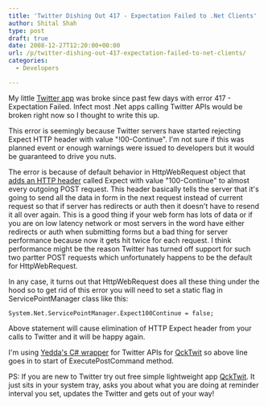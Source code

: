 ```yaml
---
title: 'Twitter Dishing Out 417 - Expectation Failed to .Net Clients'
author: Shital Shah
type: post
draft: true
date: 2008-12-27T12:20:00+00:00
url: /p/twitter-dishing-out-417-expectation-failed-to-net-clients/
categories:
  - Developers

---
```

My little [Twitter app][1] was broke since past few days with error 417 - Expectation Failed. Infect most .Net apps calling Twitter APIs would be broken right now so I thought to write this up.

This error is seemingly because Twitter servers have started rejecting Expect HTTP header with value "!00-Continue". I'm not sure if this was planned event or enough warnings were issued to developers but it would be guaranteed to drive you nuts.

The error is because of default behavior in HttpWebRequest object that [adds an HTTP header][2] called Expect with value "100-Continue" to almost every outgoing POST request. This header basically tells the server that it's going to send all the data in form in the next request instead of current request so that if server has redirects or auth then it doesn't have to resend it all over again. This is a good thing if your web form has lots of data or if you are on low latency network or most servers in the word have either redirects or auth when submitting forms but a bad thing for server performance because now it gets hit twice for each request. I think performance might be the reason Twitter has turned off support for such two partter POST requests which unfortunately happens to be the default for HttpWebRequest.

In any case, it turns out that HttpWebRequest does all these thing under the hood so to get rid of this error you will need to set a static flag in ServicePointManager class like this:

<pre class="code-block"><code>System.Net.ServicePointManager.Expect100Continue = false;
</code></pre>

Above statement will cause elimination of HTTP Expect header from your calls to Twitter and it will be happy again.

I'm using [Yedda's C# wrapper][3] for Twitter APIs for [QckTwit][1] so above line goes in to start of ExecutePostCommand method.

PS: If you are new to Twitter try out free simple lightweight app [QckTwit][1]. It just sits in your system tray, asks you about what you are doing at reminder interval you set, updates the Twitter and gets out of your way!

 [1]: http://www.codeplex.com/QckTwit
 [2]: http://haacked.com/archive/2004/05/15/http-web-request-expect-100-continue.aspx
 [3]: http://devblog.yedda.com/index.php/twitter-c-library/